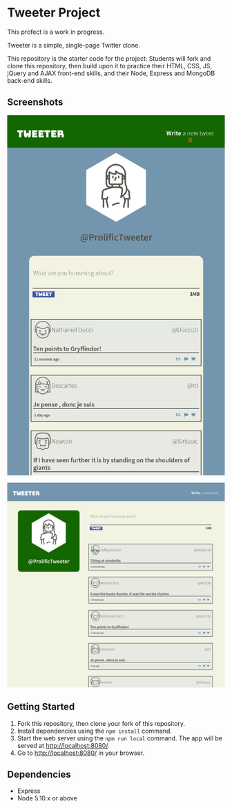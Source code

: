 # Tweeter Project

This profect is a work in progress.

Tweeter is a simple, single-page Twitter clone.

This repository is the starter code for the project: Students will fork and clone this repository, then build upon it to practice their HTML, CSS, JS, jQuery and AJAX front-end skills, and their Node, Express and MongoDB back-end skills.

## Screenshots

!["Screenshot of Tablet UI"](https://raw.githubusercontent.com/fictionalparakeets/tweeter/master/public/screenshots/tablet.png)

!["Screenshot of Desktop UI"](https://raw.githubusercontent.com/fictionalparakeets/tweeter/master/public/screenshots/desktop.png)

## Getting Started

1. Fork this repository, then clone your fork of this repository.
2. Install dependencies using the `npm install` command.
3. Start the web server using the `npm run local` command. The app will be served at <http://localhost:8080/>.
4. Go to <http://localhost:8080/> in your browser.

## Dependencies

- Express
- Node 5.10.x or above
